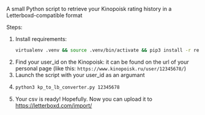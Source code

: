 A small Python script to retrieve your Kinopoisk rating history in a Letterboxd-compatible format

Steps:
1. Install requirements:
   ```bash
   virtualenv .venv && source .venv/bin/activate && pip3 install -r requirements.txt
   ```
3. Find your user_id on the Kinopoisk: it can be found on the url of your personal page  (like this: `https://www.kinopoisk.ru/user/12345678/`)
4. Launch the script with your user_id as an argumant
5. ```bash
   python3 kp_to_lb_converter.py 12345678
   ```
7. Your csv is ready! Hopefully. Now you can upload it to https://letterboxd.com/import/ 

